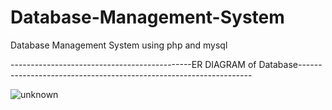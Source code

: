 # Database-Management-System
Database Management System using php and mysql

---------------------------------------------ER DIAGRAM of Database------------------------------------------------------------------

![unknown](https://user-images.githubusercontent.com/72527510/148664636-cbedfd3d-2299-4ede-8cb1-1ef7554457c7.png)
